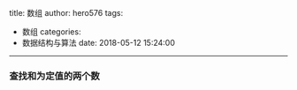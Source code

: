 title: 数组
author: hero576
tags:
  - 数组
categories:
  - 数据结构与算法
date: 2018-05-12 15:24:00
---
### 查找和为定值的两个数


